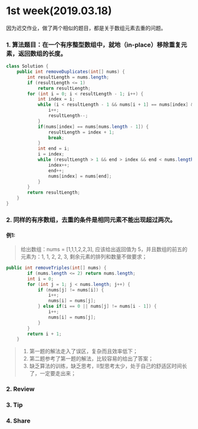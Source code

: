 # 1st week(2019.03.18)
因为迟交作业，做了两个相似的题目，都是关于数组元素去重的问题。
### 1. 算法题目：在一个有序整型数组中，就地（in-place）移除重复元素，返回数组的长度。
``` Java
class Solution {
    public int removeDuplicates(int[] nums) {
        int resultLength = nums.length;
        if (resultLength <= 1)
            return resultLength;
        for (int i = 0; i < resultLength - 1; i++) {
            int index = i;
            while (i < resultLength - 1 && nums[i + 1] == nums[index] && nums[index] != nums[nums.length - 1]) {
                i++;
                resultLength--;
            }
            if(nums[index] == nums[nums.length - 1]) {
                resultLength = index + 1;
                break;
            }
            int end = i;
            i = index;
            while (resultLength > 1 && end > index && end < nums.length - 1) {
                index++;
                end++;
                nums[index] = nums[end];
            }
        }
        return resultLength;
    }
}
```
### 2. 同样的有序数组，去重的条件是相同元素不能出现超过两次。
#### 例1:
> 给出数组：nums = [1,1,1,2,2,3],
> 应该给出返回值为 5，并且数组的前五的元素为：1, 1, 2, 2, 3,
> 剩余元素的排列和数量不做要求；

``` Java
public int removeTriples(int[] nums) {
        if (nums.length <= 2) return nums.length;
        int i = 0;
        for (int j = 1; j < nums.length; j++) {
            if (nums[j] != nums[i]) {
                i++;
                nums[i] = nums[j];
            } else if(i == 0 || nums[j] != nums[i - 1]) {
                i++;
                nums[i] = nums[j];
            }        
        }
        return i + 1;
    }
```

> 1. 第一题的解法走入了误区，复杂而且效率低下；
> 2. 第二题参考了第一题的解法，比较容易的给出了答案；
> 3. 缺乏算法的训练，缺乏思考，II型思考太少，处于自己的舒适区时间长了，一定要走出来；

### 2. Review


### 3. Tip


### 4. Share
